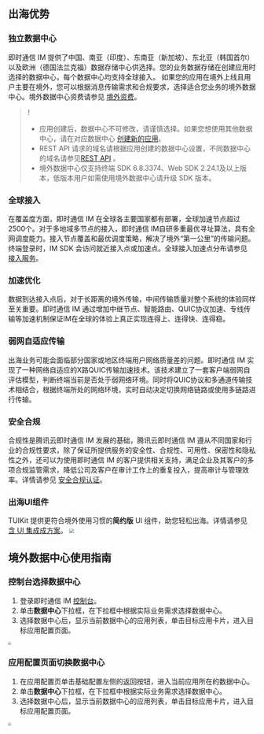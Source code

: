 ## 出海优势

### 独立数据中心
即时通信 IM 提供了中国、南亚（印度）、东南亚（新加坡）、东北亚（韩国首尔）以及欧洲（德国法兰克福）数据存储中心供选择。您的业务数据存储在创建应用时选择的数据中心，每个数据中心均支持全球接入。
如果您的应用在境外上线且用户主要在境外，您可以根据消息传输需求和合规要求，选择适合您业务的境外数据中心。境外数据中心资费请参见 [境外资费](https://cloud.tencent.com/document/product/269/81907)。

>!
>- 应用创建后，数据中心不可修改，请谨慎选择。如果您想使用其他数据中心，请在对应数据中心 [创建新的应用](https://cloud.tencent.com/document/product/269/32577)。
>- REST API 请求的域名请根据应用创建的数据中心设置，不同数据中心的域名请参见[REST API](https://cloud.tencent.com/document/product/269/1519) 。
>- 境外数据中心仅支持终端 SDK 6.8.3374、Web SDK 2.24.1及以上版本，低版本用户如需使用境外数据中心请升级 SDK 版本。

### 全球接入
在覆盖度方面，即时通信 IM 在全球各主要国家都有部署，全球加速节点超过2500个。对于多地域多节点的接入，即时通信 IM自研多重最优寻址算法，具有全网调度能力。接入节点覆盖和最优调度策略，解决了境外“第一公里”的传输问题。终端登录时，IM SDK 会访问就近接入点或加速点。全球接入加速点分布请参见 [接入服务](https://cloud.tencent.com/document/product/269/1498#.E6.8E.A5.E5.85.A5.E6.9C.8D.E5.8A.A1)。

### 加速优化
数据到达接入点后，对于长距离的境外传输，中间传输质量对整个系统的体验同样至关重要。即时通信 IM 通过增加中继节点、智能路由、QUIC协议加速、专线传输等加速机制保证IM在全球的体验上真正实现连得上、连得快、连得稳。

### 弱网自适应传输
出海业务可能会面临部分国家或地区终端用户网络质量差的问题。即时通信 IM 实现了一种网络自适应的X路QUIC传输加速技术。该技术建立了一套客户端弱网自评估模型，判断终端当前是否处于弱网络环境。同时将QUIC协议和多通道传输技术相结合，根据终端所处的网络环境，实时自动决定切换网络链路或使用多链路进行传输。


### 安全合规
合规性是腾讯云即时通信 IM 发展的基础，腾讯云即时通信 IM 遵从不同国家和行业的合规性要求，除了保证所提供服务的安全性、合规性、可用性、保密性和隐私性之外，还可以为使用即时通信 IM 的客户提供相关支持，满足企业及其客户的多项合规监管需求，降低公司及客户在审计工作上的重复投入，提高审计与管理效率。详情请参见 [安全合规认证](https://cloud.tencent.com/document/product/269/62644)。

### 出海UI组件
TUIKit 提供更符合境外使用习惯的**简约版** UI 组件，助您轻松出海。详情请参见 [含 UI 集成成方案](https://cloud.tencent.com/document/product/269/37190)。
<img src="https://qcloudimg.tencent-cloud.cn/raw/9c893f1a9c6368c82d44586907d5293d.png" style="zoom:60%;"/>



## 境外数据中心使用指南 [](id:kzt)
### 控制台选择数据中心
1. 登录即时通信 IM [控制台](https://console.cloud.tencent.com/im)。
2. 单击**数据中心**下拉框，在下拉框中根据实际业务需求选择数据中心。
3. 选择数据中心后，显示当前数据中心的应用列表，单击目标应用卡片，进入目标应用配置页面。
<img src="https://qcloudimg.tencent-cloud.cn/raw/b194ee4bec798fe2162826ec8c7a5581.png" style="zoom:40%;"/> 


### 应用配置页面切换数据中心
1. 在应用配置页单击基础配置左侧的返回按钮，进入当前应用所在的数据中心。
2. 单击**数据中心**下拉框，在下拉框中根据实际业务需求选择数据中心。
3. 选择数据中心后，显示当前数据中心的应用列表，单击目标应用卡片，进入目标应用配置页面。
<img src="https://qcloudimg.tencent-cloud.cn/raw/2fdc5cc81a29ac21274b8b40793066f1.png"  style="zoom:40%;"/> 

